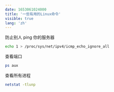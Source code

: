 ```yaml
---
date: 1653061024000
title: '一些有用的Linux命令'
visible: true
lang: 'zh'
---
```


防止别人 ping 你的服务器

```bash
echo 1 > /proc/sys/net/ipv4/icmp_echo_ignore_all
```

查看端口

```bash
ps aux
```

查看所有进程

```bash
netstat -tlunp
```
